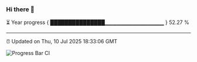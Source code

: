 ### Hi there 👋

⏳ Year progress { ███████████████▁▁▁▁▁▁▁▁▁▁▁▁▁▁▁ } 52.27 %

---

⏰ Updated on Thu, 10 Jul 2025 18:33:06 GMT

![Progress Bar CI](https://github.com/liununu/liununu/workflows/Progress%20Bar%20CI/badge.svg)
